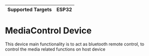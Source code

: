 | Supported Targets | ESP32 |
| ----------------- | ----- |

# MediaControl Device

This device main functionality is to act as bluetooth remote control, to control the media related functions on host device

